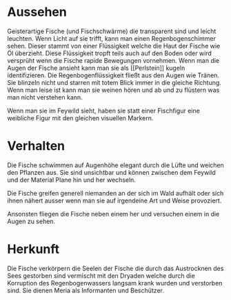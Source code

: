 # Aussehen
Geisterartige Fische (und Fischschwärme) die transparent sind und leicht leuchten.
Wenn Licht auf sie trifft, kann man einen Regenbogenschimmer sehen. Dieser stammt von einer Flüssigkeit welche die Haut der Fische wie Öl überzieht. Diese Flüssigkeit tropft teils auch auf den Boden oder wird versprüht wenn die Fische rapide Bewegungen vornehmen.
Wenn man die Augen der Fische ansieht kann man sie als [[Perlstein]] kugeln identifizieren. Die Regenbogenflüssigkeit fließt aus den Augen wie Tränen. Sie blinzeln nicht und starren mit totem Blick immer in die gleiche Richtung.
Wenn man leise ist kann man sie weinen hören und ab und zu flüstern was man nicht verstehen kann.

Wenn man sie im Feywild sieht, haben sie statt einer Fischfigur eine weibliche Figur mit den gleichen visuellen Markern.
# Verhalten
Die Fische schwimmen auf Augenhöhe elegant durch die Lüfte und weichen den Pflanzen aus.
Sie sind unsichtbar und können zwischen dem Feywild und der Material Plane hin und her wechseln. 

Die Fische greifen generell niemanden an der sich im Wald aufhält oder sich ihnen nähert ausser wenn man sie auf irgendeine Art und Weise provoziert. 

Ansonsten fliegen die Fische neben einem her und versuchen einem in die Augen zu sehen.

# Herkunft
Die Fische verkörpern die Seelen der Fische die durch das Austrocknen des Sees gestorben sind vermischt mit den Dryaden welche durch die Korruption des Regenbogenwassers langsam krank wurden und verstorben sind. Sie dienen Meria als Informanten und Beschützer.
